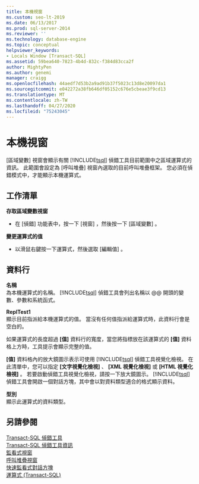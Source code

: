 ```yaml
---
title: 本機視窗
ms.custom: seo-lt-2019
ms.date: 06/13/2017
ms.prod: sql-server-2014
ms.reviewer: ''
ms.technology: database-engine
ms.topic: conceptual
helpviewer_keywords:
- Locals Window [Transact-SQL]
ms.assetid: 59bea640-7823-4b4d-832c-f384d83cca2f
author: MightyPen
ms.author: genemi
manager: craigg
ms.openlocfilehash: 44aedf7d53b2a9ad91b37f5023c13d8e20097da1
ms.sourcegitcommit: e042272a38fb646df05152c676e5cbeae3f9cd13
ms.translationtype: MT
ms.contentlocale: zh-TW
ms.lasthandoff: 04/27/2020
ms.locfileid: "75243045"
---
```

# <a name="locals-window"></a>本機視窗
  [區域變數]  視窗會顯示有關 [!INCLUDE[tsql](../../includes/tsql-md.md)] 偵錯工具目前範圍中之區域運算式的資訊。 此範圍會設定為 [呼叫堆疊]  視窗內選取的目前呼叫堆疊框架。 您必須在偵錯模式中，才能顯示本機運算式。  
  
## <a name="task-list"></a>工作清單  
 **存取區域變數視窗**  
  
-   在 [偵錯]  功能表中，按一下 [視窗]  ，然後按一下 [區域變數]  。  
  
 **變更運算式的值**  
  
-   以滑鼠右鍵按一下運算式，然後選取 [編輯值]  。  
  
## <a name="columns"></a>資料行  
 **名稱**  
 為本機運算式的名稱。 [!INCLUDE[tsql](../../includes/tsql-md.md)] 偵錯工具會列出名稱以 @@ 開頭的變數、參數和系統函式。  
  
 **ReplTest1**  
 顯示目前指派給本機運算式的值。 當沒有任何值指派給運算式時，此資料行會是空白的。  
  
 如果運算式的長度超過 **[值]** 資料行的寬度，當您將指標放在該運算式的 **[值]** 資料格上方時，工具提示會顯示完整的值。  
  
 **[值]** 資料格內的放大鏡圖示表示可使用 [!INCLUDE[tsql](../../includes/tsql-md.md)] 偵錯工具視覺化檢視。 在此清單中，您可以指定 **[文字視覺化檢視]** 、 **[XML 視覺化檢視]** 或 **[HTML 視覺化檢視]** 。 若要啟動偵錯工具視覺化檢視，請按一下放大鏡圖示。 [!INCLUDE[tsql](../../includes/tsql-md.md)] 偵錯工具會開啟一個對話方塊，其中會以對資料類型適合的格式顯示資料。  
  
 **型別**  
 顯示此運算式的資料類型。  
  
## <a name="see-also"></a>另請參閱  
 [Transact-SQL 偵錯工具](transact-sql-debugger.md)   
 [Transact-SQL 偵錯工具資訊](transact-sql-debugger-information.md)   
 [監看式視窗](transact-sql-debugger-watch-window.md)   
 [呼叫堆疊視窗](transact-sql-debugger-call-stack-window.md)   
 [快速監看式對話方塊](transact-sql-debugger-quickwatch-dialog-box.md)   
 [運算式 &#40;Transact-SQL&#41;](/sql/t-sql/language-elements/expressions-transact-sql)  
